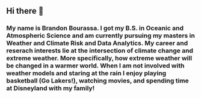 ## Hi there 👋

### My name is Brandon Bourassa. I got my B.S. in Oceanic and Atmospheric Science and am currently pursuing my masters in Weather and Climate Risk and Data Analytics. My career and reserach interests lie at the intersection of climate change and extreme weather. More specifically, how extreme weather will be changed in a warmer world. When I am not involved with weather models and staring at the rain I enjoy playing basketball (Go Lakers!), watching movies, and spending time at Disneyland with my family! 

